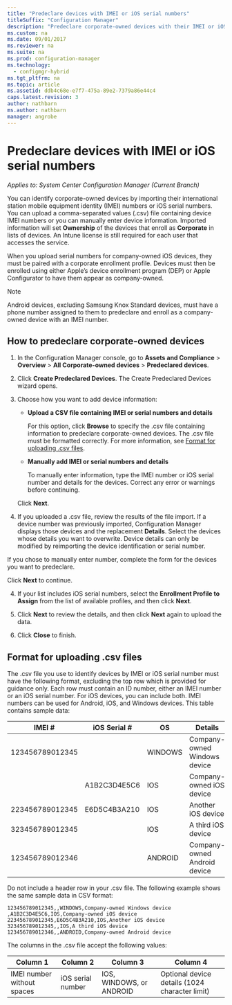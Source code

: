 ```yaml
---
title: "Predeclare devices with IMEI or iOS serial numbers"
titleSuffix: "Configuration Manager"
description: "Predeclare corporate-owned devices with their IMEI or iOS serial number."
ms.custom: na
ms.date: 09/01/2017
ms.reviewer: na
ms.suite: na
ms.prod: configuration-manager
ms.technology:
  - configmgr-hybrid
ms.tgt_pltfrm: na
ms.topic: article
ms.assetid: ddb4c68e-e7f7-475a-89e2-7379a86e44c4
caps.latest.revision: 3
author: nathbarn
ms.author: nathbarn
manager: angrobe
---
```

# Predeclare devices with IMEI or iOS serial numbers

*Applies to: System Center Configuration Manager (Current Branch)*

You can identify corporate-owned devices by importing their international station mobile equipment identity (IMEI) numbers or iOS serial numbers. You can upload a comma-separated values (.csv) file containing device IMEI numbers or you can manually enter device information.  Imported information will set **Ownership** of the devices that enroll as **Corporate** in lists of devices. An Intune license is still required for each user that accesses the service.  

When you upload serial numbers for company-owned iOS devices, they must be paired with a corporate enrollment profile. Devices must then be enrolled using either Apple’s device enrollment program (DEP) or Apple Configurator to have them appear as company-owned.

>[!NOTE]
>Android devices, excluding Samsung Knox Standard devices, must have a phone number assigned to them to predeclare and enroll as a company-owned device with an IMEI number.

## How to predeclare corporate-owned devices

1.	In the Configuration Manager console, go to **Assets and Compliance** > **Overview** > **All Corporate-owned devices** > **Predeclared devices**.

2.  Click **Create Predeclared Devices**. The Create Predeclared Devices wizard opens.

3.	Choose how you want to add device information:

     -	**Upload a CSV file containing IMEI or serial numbers and details**

        For this option, click **Browse** to specify the .csv file containing information to predeclare corporate-owned devices. The .csv file must be formatted correctly. For more information, see [Format for uploading .csv files](#format-for-uploading-csv-files).

     -	**Manually add IMEI or serial numbers and details**

        To manually enter information, type the IMEI number or iOS serial number and details for the devices. Correct any error or warnings before continuing.

    Click **Next**.

4. If you uploaded a .csv file, review the results of the file import. If a device number was previously imported, Configuration Manager displays those devices and the replacement **Details**. Select the devices whose details you want to overwrite. Device details can only be modified by reimporting the device identification or serial number.

  If you chose to manually enter number, complete the form for the devices you want to predeclare.

  Click **Next** to continue.

4. If your list includes iOS serial numbers, select the **Enrollment Profile to Assign** from the list of available profiles, and then click **Next**.

5. Click **Next** to review the details, and then click **Next** again to upload the data.

6. Click **Close** to finish.

## Format for uploading .csv files

The .csv file you use to identify devices by IMEI or iOS serial number must have the following format, excluding the top row which is provided for guidance only. Each row must contain an ID number, either an IMEI number or an iOS serial number. For iOS devices, you can include both. IMEI numbers can be used for Android, iOS, and Windows devices. This table contains sample data:

| IMEI #  | iOS Serial #  | OS | Details |
|------------ |---------------|-----|-----|
| 123456789012345    |   | WINDOWS | Company-owned Windows device|
|   | A1B2C3D4E5C6 | IOS | 	Company-owned iOS device|
| 223456789012345 | E6D5C4B3A210 |   IOS | 	Another iOS device|
| 323456789012345 |        |   IOS | 	A third iOS device|
| 123456789012346 |         |   ANDROID | 	Company-owned Android device|

Do not include a header row in your .csv file. The following example shows the same sample data in CSV format:

```
123456789012345,,WINDOWS,Company-owned Windows device
,A1B2C3D4E5C6,IOS,Company-owned iOS device
223456789012345,E6D5C4B3A210,IOS,Another iOS device
323456789012345,,IOS,A third iOS device
123456789012346,,ANDROID,Company-owned Android device
```

The columns in the .csv file accept the following values:

| Column 1 | Column 2 | Column 3 | Column 4 |
|---|---|---|---|
|IMEI number without spaces | iOS serial number | IOS, WINDOWS, or ANDROID | Optional device details (1024 character limit) |
